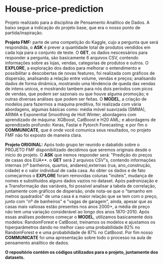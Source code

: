 # House-price-prediction
Projeto realizado para a disciplina de Pensamento Analítico de Dados. A baixo segue a indicação do projeto base, que era o nosso ponto de partida/inspiração.

**Projeto FMF:** parte de uma competição do Kaggle, cujo a pergunta que será respondida, o **ASK** é prever a quantidade total de produtos vendidos em cada loja para o conjunto de teste. O **GET**, os dados nescessários para responder a pergunta, são basicamente 6 arquivos CSV, contendo informações sobre as lojas, vendas, categorias de produtos e outros. O **EXPLORE**, a exploração dos dados para melhorar o entendimento e possibilitar a descobertas de novas features, foi realizada com gráficos de dispersão, analisando a relação entre volume, vendas e preços; analisando dados de forma dinâmica, mostrando uma têndencia de queda das vendas de intens unicos, e mostrando tambem para nós dois períodos com picos de vendas, que podem ser sazonais ou que houve alguma promoção; e outras diversas análises que podem ser feitas. O **MODEL**, a criação de modelos para fazermos a maquina preditiva, foi realizada com vária abordagens, algumas básicas como: média móvel suavizada (SMMA), ARIMA e Exponential Smoothing de Holt Winter; abordagens com aprendizado de máquina: XGBoost, CatBoost e H20 AML; e abordagens de aprendizado profundo: Keras, Fastai e Pytorch Forecasting; e por fim o **COMMUNICATE**, que é onde você comunica seus resultados, no projeto FMF não foi exposto de maneira clara.

**Projeto ORIGINAL:** Após todo grupo ter reunido e dabatido sobre o PROJETO FMF disponibilizado decidimos que seremos originais desde o início do projeto.
O **ASK** que iremos responder será: "Predição do preços de casas dos EUA**. o **GET** será 2 arquivos CSV"s, contendo informações internas (nº banheiros, quartos, andares),externas (rua, ano_construção, cidade) e o valor individual de cada casa. Ao obter os dados e de fato começarmos o **EXPLORE** foram removidas colunas "inúteis", mudança de nomes e substituídos alguns dados vazios no dataset. Após padronização e a Transformação das variáveis, foi possível analisar a tabela de correlação, juntamente com gráficos de dispersão, onde nota-se que o "tamanho em metros quadrados" de uma casa é a maior relação que se tem com o preço, junto com "nº de banheiros" e "vagas de garagem", ainda, apesar que as casas mais valiosas estão presentes nos anos 2000+, a média de preço não tem uma variação considerável ao longo dos anos 1870-2010. Após essas análises podemos começar o **MODEL**, utilizamos basicamente dois modelos: RandomForest e CatBoost, treinamos os modelos e ajustamos os hiperparâmetros dando no melhor caso uma probabilidade 82% no RandomForest e e uma probabilidade de 87% no CatBoost. Por fim nosso **COMMUNICATE** foi uma apresentação sobre todo o processo na aula de pensamento analítico de dados.

**O repositório contém os códigos utilizados para o projeto, juntamente dos datasets.**
